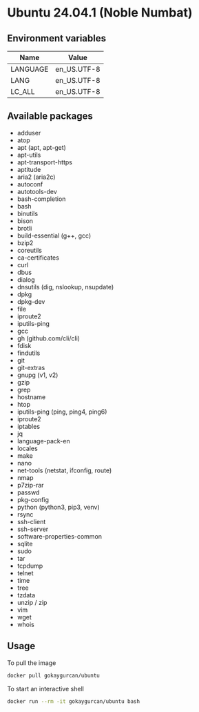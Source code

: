 # Ubuntu 24.04.1 (Noble Numbat)

## Environment variables

| Name     | Value       |
| -------- | ----------- |
| LANGUAGE | en_US.UTF-8 |
| LANG     | en_US.UTF-8 |
| LC_ALL   | en_US.UTF-8 |

## Available packages

- adduser
- atop
- apt (apt, apt-get)
- apt-utils
- apt-transport-https
- aptitude
- aria2 (aria2c)
- autoconf
- autotools-dev
- bash-completion
- bash
- binutils
- bison
- brotli
- build-essential (g++, gcc)
- bzip2
- coreutils
- ca-certificates
- curl
- dbus
- dialog
- dnsutils (dig, nslookup, nsupdate)
- dpkg
- dpkg-dev
- file
- iproute2
- iputils-ping
- gcc
- gh (github.com/cli/cli)
- fdisk
- findutils
- git
- git-extras
- gnupg (v1, v2)
- gzip
- grep
- hostname
- htop
- iputils-ping (ping, ping4, ping6)
- iproute2
- iptables
- jq
- language-pack-en
- locales
- make
- nano
- net-tools (netstat, ifconfig, route)
- nmap
- p7zip-rar
- passwd
- pkg-config
- python (python3, pip3, venv)
- rsync
- ssh-client
- ssh-server
- software-properties-common
- sqlite
- sudo
- tar
- tcpdump
- telnet
- time
- tree
- tzdata
- unzip / zip
- vim
- wget
- whois

## Usage

To pull the image

```bash
docker pull gokaygurcan/ubuntu
```

To start an interactive shell

```bash
docker run --rm -it gokaygurcan/ubuntu bash
```
